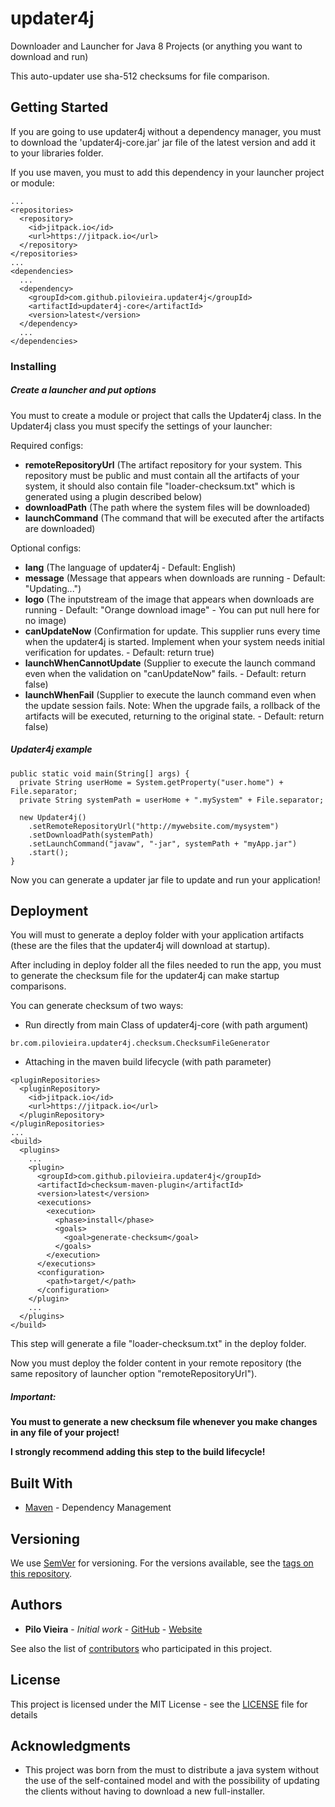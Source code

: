 # updater4j

Downloader and Launcher for Java 8 Projects (or anything you want to download and run)

This auto-updater use sha-512 checksums for file comparison.

## Getting Started

If you are going to use updater4j without a dependency manager,
you must to download the 'updater4j-core.jar' jar file of the latest version
and add it to your libraries folder.

If you use maven, you must to add this dependency in your launcher project or module:

```
...
<repositories>
  <repository>
    <id>jitpack.io</id>
    <url>https://jitpack.io</url>
  </repository>
</repositories>
...
<dependencies>
  ...
  <dependency>
    <groupId>com.github.pilovieira.updater4j</groupId>
    <artifactId>updater4j-core</artifactId>
    <version>latest</version>
  </dependency>
  ...
</dependencies>
```

### Installing

##### Create a launcher and put options

You must to create a module or project that calls the Updater4j class.
In the Updater4j class you must specify the settings of your launcher:

Required configs:
- **remoteRepositoryUrl** (The artifact repository for your system. This repository must be public and must contain all the artifacts of your system, it should also contain file "loader-checksum.txt" which is generated using a plugin described below)
- **downloadPath** (The path where the system files will be downloaded)
- **launchCommand** (The command that will be executed after the artifacts are downloaded)

Optional configs:
- **lang** (The language of updater4j - Default: English)
- **message** (Message that appears when downloads are running - Default: "Updating...")
- **logo** (The inputstream of the image that appears when downloads are running - Default: "Orange download image" - You can put null here for no image)
- **canUpdateNow** (Confirmation for update. This supplier runs every time when the updater4j is started. Implement when your system needs initial verification for updates. - Default: return true)
- **launchWhenCannotUpdate** (Supplier to execute the launch command even when the validation on "canUpdateNow" fails. - Default: return false)
- **launchWhenFail** (Supplier to execute the launch command even when the update session fails. Note: When the upgrade fails, a rollback of the artifacts will be executed, returning to the original state. - Default: return false)

##### Updater4j example

```
public static void main(String[] args) {
  private String userHome = System.getProperty("user.home") + File.separator;
  private String systemPath = userHome + ".mySystem" + File.separator;

  new Updater4j()
    .setRemoteRepositoryUrl("http://mywebsite.com/mysystem")
    .setDownloadPath(systemPath)
    .setLaunchCommand("javaw", "-jar", systemPath + "myApp.jar")
    .start();
}
```

Now you can generate a updater jar file to update and run your application! 

## Deployment

You will must to generate a deploy folder with your application artifacts
(these are the files that the updater4j will download at startup).  

After including in deploy folder all the files needed to run the app,
you must to generate the checksum file for the updater4j can make startup comparisons.

You can generate checksum of two ways:

- Run directly from main Class of updater4j-core (with path argument) 

```
br.com.pilovieira.updater4j.checksum.ChecksumFileGenerator
```

- Attaching in the maven build lifecycle (with path parameter)

```
<pluginRepositories>
  <pluginRepository>
    <id>jitpack.io</id>
    <url>https://jitpack.io</url>
  </pluginRepository>
</pluginRepositories>
...
<build>
  <plugins>
    ...
    <plugin>
      <groupId>com.github.pilovieira.updater4j</groupId>
      <artifactId>checksum-maven-plugin</artifactId>
      <version>latest</version>
      <executions>
        <execution>
          <phase>install</phase>
          <goals>
            <goal>generate-checksum</goal>
          </goals>
        </execution>
      </executions>
      <configuration>
        <path>target/</path>
      </configuration>
    </plugin>
    ...
  </plugins>
</build>
```

This step will generate a file "loader-checksum.txt" in the deploy folder.

Now you must deploy the folder content in your remote repository
(the same repository of launcher option "remoteRepositoryUrl"). 

##### Important:

**You must to generate a new checksum file whenever you make changes in any file of your project!**

**I strongly recommend adding this step to the build lifecycle!**

## Built With

* [Maven](https://maven.apache.org/) - Dependency Management

## Versioning

We use [SemVer](http://semver.org/) for versioning. For the versions available, see the [tags on this repository](https://github.com/pilovieira/updater4j/tags). 

## Authors

* **Pilo Vieira** - *Initial work* - [GitHub](https://github.com/pilovieira) - [Website](http://pilovieira.com.br)

See also the list of [contributors](https://github.com/your/project/contributors) who participated in this project.

## License

This project is licensed under the MIT License - see the [LICENSE](LICENSE) file for details

## Acknowledgments

* This project was born from the must to distribute a java system without the use of the self-contained model and with the possibility of updating the clients without having to download a new full-installer.
